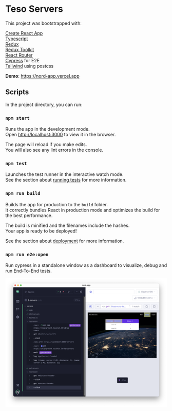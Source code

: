 # Teso Servers

This project was bootstrapped with: 

[Create React App](https://github.com/reduxjs/cra-template-redux-typescript)  
[Typescript](https://www.typescriptlang.org/)  
[Redux](https://redux.js.org/)  
[Redux Toolkit](https://redux-toolkit.js.org/)  
[React Router](https://reactrouter.com/en/main)  
[Cypress](https://docs.cypress.io/) for E2E  
[Tailwind](https://tailwindcss.com/) using postcss

**Demo**: https://nord-app.vercel.app

## Scripts

In the project directory, you can run:

### `npm start`

Runs the app in the development mode.\
Open [http://localhost:3000](http://localhost:3000) to view it in the browser.

The page will reload if you make edits.\
You will also see any lint errors in the console.

### `npm test`

Launches the test runner in the interactive watch mode.\
See the section about [running tests](https://facebook.github.io/create-react-app/docs/running-tests) for more information.

### `npm run build`

Builds the app for production to the `build` folder.\
It correctly bundles React in production mode and optimizes the build for the best performance.

The build is minified and the filenames include the hashes.\
Your app is ready to be deployed!

See the section about [deployment](https://facebook.github.io/create-react-app/docs/deployment) for more information.


### `npm run e2e:open`

Run cypress in a standalone window as a dashboard to visualize, debug and run End-To-End tests.

![Screenshot](https://raw.githubusercontent.com/dbeff/nord-app/main/res/cypress-screenshot.png)

